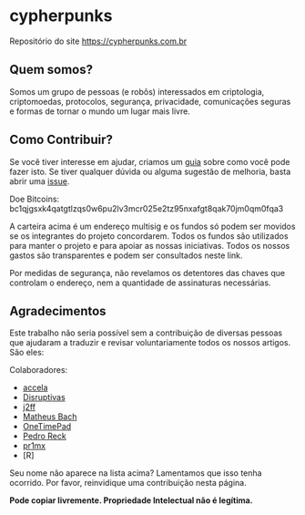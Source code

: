 cypherpunks
===========
Repositório do site https://cypherpunks.com.br

## Quem somos?
Somos um grupo de pessoas (e robôs) interessados em criptologia, criptomoedas, protocolos, segurança, privacidade, comunicações seguras e formas de tornar o mundo um lugar mais livre.

## Como Contribuir?

Se você tiver interesse em ajudar, criamos um [guia](https://github.com/cypherpunksbr/cypherpunks.com.br/blob/master/CONTRIBUTING.md) sobre como você pode fazer isto. Se tiver qualquer dúvida ou alguma sugestão de melhoria, basta abrir uma [issue](https://github.com/cypherpunksbr/cypherpunks.com.br/issues).

Doe Bitcoins: bc1qjgsxk4qatgtlzqs0w6pu2lv3mcr025e2tz95nxafgt8qak70jm0qm0fqa3

A carteira acima é um endereço multisig e os fundos só podem ser movidos se os integrantes do projeto concordarem. Todos os fundos são utilizados para manter o projeto e para apoiar as nossas iniciativas. Todos os nossos gastos são transparentes e podem ser consultados neste link.

Por medidas de segurança, não revelamos os detentores das chaves que controlam o endereço, nem a quantidade de assinaturas necessárias.

## Agradecimentos

Este trabalho não seria possível sem a contribuição de diversas pessoas que ajudaram a traduzir e revisar voluntariamente todos os nossos artigos. São eles:
    
Colaboradores:
-  [accela](https://cypherpunks.com.br/author/accela/)
-  [Disruptivas](https://cypherpunks.com.br/author/deep/)
-  [j2ff](https://github.com/jeffesonjp)
-  [Matheus Bach](https://github.com/matheusbach/)
-  [OneTimePad](https://cypherpunks.com.br/author/onetimepad/)
-  [Pedro Reck](https://github.com/r3ck)
-  [pr1mx](https://github.com/pr1mx)
-  [R]

Seu nome não aparece na lista acima? Lamentamos que isso tenha ocorrido. Por favor, reinvidique uma contribuição nesta página.

**Pode copiar livremente. Propriedade Intelectual não é legítima.**

